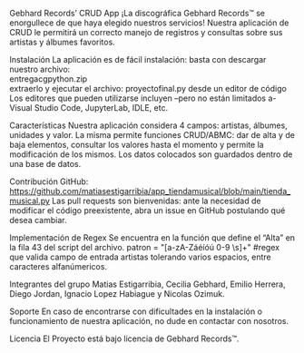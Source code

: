 Gebhard Records’ CRUD App
¡La discográfica Gebhard Records™ se enorgullece de que haya elegido nuestros servicios! 
Nuestra aplicación de CRUD le permitirá un correcto manejo de registros y consultas sobre sus artistas y álbumes favoritos.

Instalación
La aplicación es de fácil instalación: basta con descargar nuestro archivo:  
entregacgpython.zip               
extraerlo y ejecutar el archivo: proyectofinal.py desde un editor de código 
Los editores que pueden utilizarse incluyen –pero no están limitados a- Visual Studio Code, JupyterLab, IDLE, etc.

Características
Nuestra aplicación considera 4 campos: artistas, álbumes, unidades y valor. La misma permite funciones CRUD/ABMC: 
dar de alta y de baja elementos, consultar los valores hasta el momento y permite la modificación de los mismos. Los datos colocados 
son guardados dentro de una base de datos.

Contribución
GitHub: https://github.com/matiasestigarribia/app_tiendamusical/blob/main/tienda_musical.py
Las pull requests son bienvenidas: ante la necesidad de modificar el código preexistente, abra un issue en GitHub postulando qué desea cambiar. 

Implementación de Regex
Se encuentra en la función que define el “Alta” en la fila 43 del script del archivo.
patron = "[a-zA-Záéíóú 0-9 \s]+" #regex que valida campo de entrada artistas tolerando varios espacios, entre caracteres alfanúmericos.

Integrantes del grupo
Matias Estigarribia, Cecilia Gebhard, Emilio Herrera, Diego Jordan, Ignacio Lopez Habiague y Nicolas Ozimuk.


Soporte
En caso de encontrarse con dificultades en la instalación o funcionamiento de nuestra aplicación, no dude en contactar con nosotros.

Licencia
El Proyecto está bajo licencia de Gebhard Records™.
